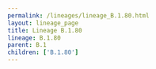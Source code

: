 ```yaml
---
permalink: /lineages/lineage_B.1.80.html
layout: lineage_page
title: Lineage B.1.80
lineage: B.1.80
parent: B.1
children: ['B.1.80']
---
```

